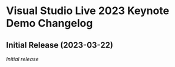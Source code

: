 # Visual Studio Live 2023 Keynote Demo Changelog

## Initial Release (2023-03-22)

*Initial release*